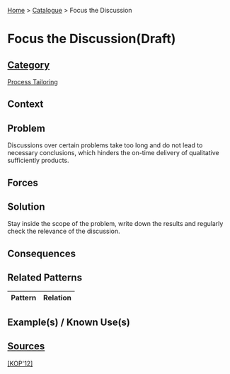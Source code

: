 [Home](../README.md) > [Catalogue](../Patterns_catalogue.md) > Focus the Discussion

# Focus the Discussion(Draft)

## [Category](categories/categories.md)

[Process Tailoring](categories/Process_Tailoring.md)

## Context

## Problem

Discussions over certain problems take too long and do not lead to necessary conclusions, which hinders the on-time delivery of qualitative sufficiently products.

## Forces

## Solution

Stay inside the scope of the problem, write down the results and regularly check the relevance of the discussion.

## Consequences

## Related Patterns

|Pattern|Relation|
|--|--|
 
## Example(s) / Known Use(s)

## [Sources](../References.md)

[[KOP'12]](publications/kop12/kop12.md)
